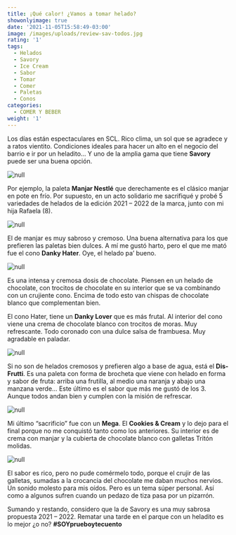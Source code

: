 ```yaml
---
title: ¡Qué calor! ¿Vamos a tomar helado?
showonlyimage: true
date: '2021-11-05T15:58:49-03:00'
image: /images/uploads/review-sav-todos.jpg
rating: '1'
tags:
  - Helados
  - Savory
  - Ice Cream
  - Sabor
  - Tomar
  - Comer
  - Paletas
  - Conos
categories:
  - COMER Y BEBER
weight: '1'
---
```

Los días están espectaculares en SCL. Rico clima, un sol que se agradece y a ratos vientito. Condiciones ideales para hacer un alto en el negocio del barrio e ir por un heladito… Y uno de la amplia gama que tiene **Savory** puede ser una buena opción.

<!--more-->

![null](/images/uploads/review-sav-todos.jpg)

Por ejemplo, la paleta **Manjar Nestlé** que derechamente es el clásico manjar en pote en frío. Por supuesto, en un acto solidario me sacrifiqué y probé 5 variedades de helados de la edición 2021 – 2022 de la marca, junto con mi hija Rafaela (8).

![null](/images/uploads/review-sav-manjar.jpg)

El de manjar es muy sabroso y cremoso. Una buena alternativa para los que prefieren las paletas bien dulces. A mí me gustó harto, pero el que me mató fue el cono **Danky Hater**. Oye, el helado pa’ bueno.

![null](/images/uploads/review-sav-hater.jpg)

Es una intensa y cremosa dosis de chocolate. Piensen en un helado de chocolate, con trocitos de chocolate en su interior que se va combinando con un crujiente cono. Encima de todo esto van chispas de chocolate blanco que complementan bien.

El cono Hater, tiene un **Danky Lover** que es más frutal. Al interior del cono viene una crema de chocolate blanco con trocitos de moras. Muy refrescante. Todo coronado con una dulce salsa de frambuesa. Muy agradable en paladar.

![null](/images/uploads/review-sav-lover.jpg)

Si no son de helados cremosos y prefieren algo a base de agua, está el **Dis-Frutti**. Es una paleta con forma de brocheta que viene con helado en forma y sabor de fruta: arriba una frutilla, al medio una naranja y abajo una manzana verde… Este último es el sabor que más me gustó de los 3. Aunque todos andan bien y cumplen con la misión de refrescar.

![null](/images/uploads/review-sav-disfrutti.jpg)

Mi último “sacrificio” fue con un **Mega**. El **Cookies & Cream** y lo dejo para el final porque no me conquistó tanto como los anteriores. Su interior es de crema con manjar y la cubierta de chocolate blanco con galletas Tritón molidas.

![null](/images/uploads/review-sav-mega.jpg)

El sabor es rico, pero no pude comérmelo todo, porque el crujir de las galletas, sumadas a la crocancia del chocolate me daban muchos nervios. Un sonido molesto para mis oídos. Pero es un tema súper personal. Así como a algunos sufren cuando un pedazo de tiza pasa por un pizarrón.

Sumando y restando, considero que la de Savory es una muy sabrosa propuesta 2021 – 2022. Rematar una tarde en el parque con un heladito es lo mejor ¿o no? **\#SOYprueboytecuento**

